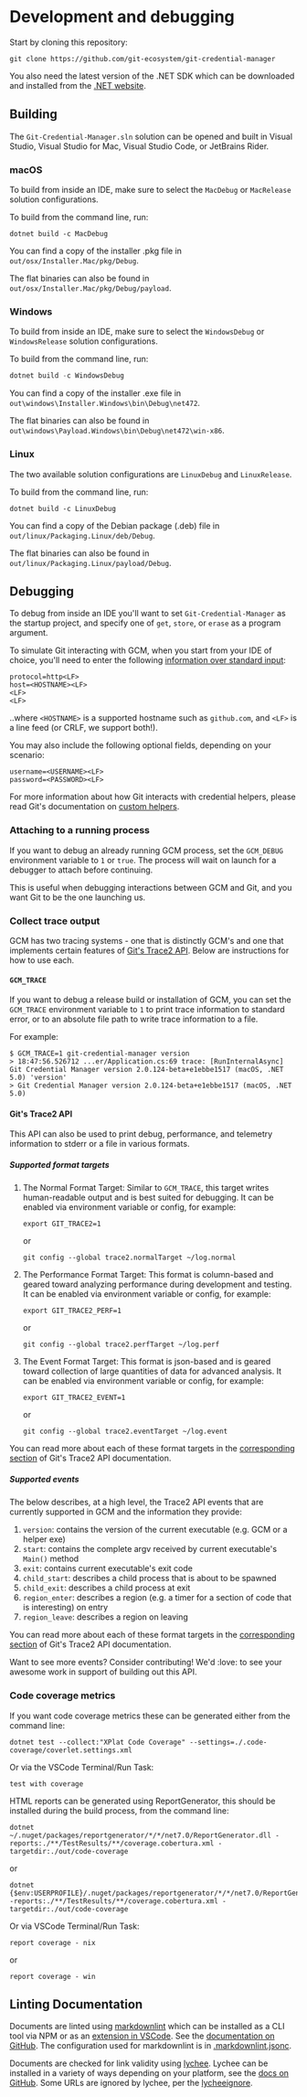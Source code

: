 # Development and debugging

Start by cloning this repository:

```shell
git clone https://github.com/git-ecosystem/git-credential-manager
```

You also need the latest version of the .NET SDK which can be downloaded and
installed from the [.NET website][dotnet-web].

## Building

The `Git-Credential-Manager.sln` solution can be opened and built in Visual
Studio, Visual Studio for Mac, Visual Studio Code, or JetBrains Rider.

### macOS

To build from inside an IDE, make sure to select the `MacDebug` or `MacRelease`
solution configurations.

To build from the command line, run:

```shell
dotnet build -c MacDebug
```

You can find a copy of the installer .pkg file in `out/osx/Installer.Mac/pkg/Debug`.

The flat binaries can also be found in `out/osx/Installer.Mac/pkg/Debug/payload`.

### Windows

To build from inside an IDE, make sure to select the `WindowsDebug` or
`WindowsRelease` solution configurations.

To build from the command line, run:

```powershell
dotnet build -c WindowsDebug
```

You can find a copy of the installer .exe file in `out\windows\Installer.Windows\bin\Debug\net472`.

The flat binaries can also be found in `out\windows\Payload.Windows\bin\Debug\net472\win-x86`.

### Linux

The two available solution configurations are `LinuxDebug` and `LinuxRelease`.

To build from the command line, run:

```shell
dotnet build -c LinuxDebug
```

You can find a copy of the Debian package (.deb) file in `out/linux/Packaging.Linux/deb/Debug`.

The flat binaries can also be found in `out/linux/Packaging.Linux/payload/Debug`.

## Debugging

To debug from inside an IDE you'll want to set `Git-Credential-Manager` as the
startup project, and specify one of `get`, `store`, or `erase` as a program
argument.

To simulate Git interacting with GCM, when you start from your IDE of choice,
you'll need to enter the following [information over standard input][ioformat]:

```text
protocol=http<LF>
host=<HOSTNAME><LF>
<LF>
<LF>
```

..where `<HOSTNAME>` is a supported hostname such as `github.com`, and `<LF>` is
a line feed (or CRLF, we support both!).

You may also include the following optional fields, depending on your scenario:

```text
username=<USERNAME><LF>
password=<PASSWORD><LF>
```

For more information about how Git interacts with credential helpers, please
read Git's documentation on [custom helpers][custom-helpers].

### Attaching to a running process

If you want to debug an already running GCM process, set the `GCM_DEBUG`
environment variable to `1` or `true`. The process will wait on launch for a
debugger to attach before continuing.

This is useful when debugging interactions between GCM and Git, and you want
Git to be the one launching us.

### Collect trace output

GCM has two tracing systems - one that is distinctly GCM's and one that
implements certain features of [Git's Trace2 API][trace2]. Below are
instructions for how to use each.

#### `GCM_TRACE`

If you want to debug a release build or installation of GCM, you can set the
`GCM_TRACE` environment variable to `1` to print trace information to standard
error, or to an absolute file path to write trace information to a file.

For example:

```shell
$ GCM_TRACE=1 git-credential-manager version
> 18:47:56.526712 ...er/Application.cs:69 trace: [RunInternalAsync] Git Credential Manager version 2.0.124-beta+e1ebbe1517 (macOS, .NET 5.0) 'version'
> Git Credential Manager version 2.0.124-beta+e1ebbe1517 (macOS, .NET 5.0)
```

#### Git's Trace2 API

This API can also be used to print debug, performance, and telemetry information
to stderr or a file in various formats.

##### Supported format targets

1. The Normal Format Target: Similar to `GCM_TRACE`, this target writes
human-readable output and is best suited for debugging. It can be enabled via
environment variable or config, for example:

    ```shell
    export GIT_TRACE2=1
    ```

    or

    ```shell
    git config --global trace2.normalTarget ~/log.normal
    ```

0. The Performance Format Target: This format is column-based and geared toward
analyzing performance during development and testing. It can be enabled via
environment variable or config, for example:

    ```shell
    export GIT_TRACE2_PERF=1
    ```

    or

    ```shell
    git config --global trace2.perfTarget ~/log.perf
    ```

0. The Event Format Target: This format is json-based and is geared toward
collection of large quantities of data for advanced analysis. It can be enabled
via environment variable or config, for example:

    ```shell
    export GIT_TRACE2_EVENT=1
    ```

    or

    ```shell
    git config --global trace2.eventTarget ~/log.event
    ```

You can read more about each of these format targets in the [corresponding
section][trace2-targets] of Git's Trace2 API documentation.

##### Supported events

The below describes, at a high level, the Trace2 API events that are currently
supported in GCM and the information they provide:

1. `version`: contains the version of the current executable (e.g. GCM or a
helper exe)
0. `start`: contains the complete argv received by current executable's `Main()`
method
0. `exit`: contains current executable's exit code
0. `child_start`: describes a child process that is about to be spawned
0. `child_exit`: describes a child process at exit
0. `region_enter`: describes a region (e.g. a timer for a section of code that
is interesting) on entry
0. `region_leave`: describes a region on leaving

You can read more about each of these format targets in the [corresponding
section][trace2-events] of Git's Trace2 API documentation.

Want to see more events? Consider contributing! We'd :love: to see your
awesome work in support of building out this API.

### Code coverage metrics

If you want code coverage metrics these can be generated either from the command
line:

```shell
dotnet test --collect:"XPlat Code Coverage" --settings=./.code-coverage/coverlet.settings.xml
```

Or via the VSCode Terminal/Run Task:

```console
test with coverage
```

HTML reports can be generated using ReportGenerator, this should be installed
during the build process, from the command line:

```shell
dotnet ~/.nuget/packages/reportgenerator/*/*/net7.0/ReportGenerator.dll -reports:./**/TestResults/**/coverage.cobertura.xml -targetdir:./out/code-coverage
```

or

```shell
dotnet {$env:USERPROFILE}/.nuget/packages/reportgenerator/*/*/net7.0/ReportGenerator.dll -reports:./**/TestResults/**/coverage.cobertura.xml -targetdir:./out/code-coverage
```

Or via VSCode Terminal/Run Task:

```console
report coverage - nix
```

or

```console
report coverage - win
```

## Linting Documentation

Documents are linted using [markdownlint][markdownlint] which can be installed
as a CLI tool via NPM or as an [extension in VSCode][vscode-markdownlint]. See
the [documentation on GitHub][markdownlint]. The configuration used for
markdownlint is in [.markdownlint.jsonc][markdownlint-config].

Documents are checked for link validity using [lychee][lychee]. Lychee can be
installed in a variety of ways depending on your platform, see the [docs on GitHub][lychee-docs].
Some URLs are ignored by lychee, per the [lycheeignore][lycheeignore].

[dotnet-web]: https://dotnet.microsoft.com/
[custom-helpers]: https://git-scm.com/docs/gitcredentials#_custom_helpers
[ioformat]: https://git-scm.com/docs/git-credential#IOFMT
[lychee]: https://lychee.cli.rs/
[lychee-docs]: https://github.com/lycheeverse/lychee
[lycheeignore]: ../.lycheeignore
[markdownlint]: https://github.com/DavidAnson/markdownlint-cli2
[markdownlint-config]: ../.markdownlint.jsonc
[trace2]: https://git-scm.com/docs/api-trace2
[trace2-events]: https://git-scm.com/docs/api-trace2#_event_specific_keyvalue_pairs
[trace2-targets]: https://git-scm.com/docs/api-trace2#_trace2_targets
[vscode-markdownlint]: https://github.com/DavidAnson/vscode-markdownlint
